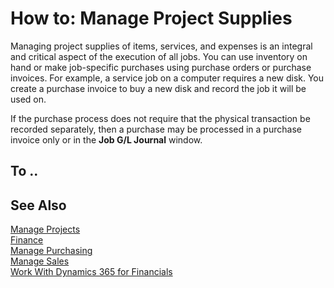 <properties
                pageTitle="How to: Manage Project Supplies| Financials"
                description="Describes how to supply material and resources to jobs."
                services="project-madeira"
                documentationCenter=""
                authors="SorenGP"
/>
<tags
    ms.service="project-madeira"
    ms.topic="article"
    ms.devlang="na"
    ms.tgt_pltfrm="na"
    ms.workload="na"
    ms.date="10/11/2016"
    ms.author="SorenGP" />

# How to: Manage Project Supplies
Managing project supplies of items, services, and expenses is an integral and critical aspect of the execution of all jobs. You can use inventory on hand or make job-specific purchases using purchase orders or purchase invoices. For example, a service job on a computer requires a new disk. You create a purchase invoice to buy a new disk and record the job it will be used on.

If the purchase process does not require that the physical transaction be recorded separately, then a purchase may be processed in a purchase invoice only or in the **Job G/L Journal** window.

## To ..

## See Also
[Manage Projects](projects-manage-projects.md)  
[Finance](finance.md)  
[Manage Purchasing](purchasing-manage-purchasing.md)         
[Manage Sales](sales-manage-sales.md)      
[Work With Dynamics 365 for Financials](ui-work-product.md)  
